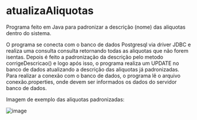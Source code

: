# atualizaAliquotas
Programa feito em Java para padronizar a descrição (nome) das aliquotas dentro do sistema.

O programa se conecta com o banco de dados Postgresql via driver JDBC e realiza uma consulta consulta retornando todas as aliquotas que não forem isentas. Depois é feito a padronização da descrição pelo metodo corrigeDescricao() e logo após isso, o programa realiza um UPDATE no banco de dados atualizando a descrição das aliquotas já padronizadas. Para realizar a conexão com o banco de dados, o programa lê o arquivo conexão.properties, onde devem ser informados os dados do servidor banco de dados.

Imagem de exemplo das aliquotas padronizadas:


![image](https://github.com/iuri-medina/atualizaAliquotas/assets/88865565/16d95a1a-b71d-45c9-8aae-da3df04e7888)
